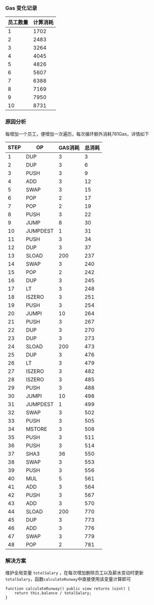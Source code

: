 ### Gas 变化记录


| 员工数量 | 计算消耗 |
| ------- | ------ |
| 1       | 1702   |
| 2       | 2483   |
| 3       | 3264   |
| 4       | 4045   |
| 5       | 4826   |
| 6       | 5607   |
| 7       | 6388   |
| 8       | 7169   |
| 9       | 7950   |
| 10      | 8731   |

### 原因分析
每增加一个员工，便增加一次遍历，每次循环额外消耗781Gas，详情如下

|STEP|OP|GAS消耗|总消耗|
|--|--|-------|----|
1|DUP|3|3|
2|DUP|3|6|
3|PUSH|3|9|
4|ADD|3|12|
5|SWAP|3|15|
6|POP|2|17|
7|POP|2|19|
8|PUSH|3|22|
9|JUMP|8|30|
10|JUMPDEST|1|31|
11|PUSH|3|34|
12|DUP|3|37|
13|SLOAD|200|237|
14|SWAP|3|240|
15|POP|2|242|
16|DUP|3|245|
17|LT|3|248|
18|ISZERO|3|251|
19|PUSH|3|254|
20|JUMPI|10|264|
21|PUSH|3|267|
22|DUP|3|270|
23|DUP|3|273|
24|SLOAD|200|473|
25|DUP|3|476|
26|LT|3|479|
27|ISZERO|3|482|
28|ISZERO|3|485|
29|PUSH|3|488|
30|JUMPI|10|498|
31|JUMPDEST|1|499|
32|SWAP|3|502|
33|PUSH|3|505|
34|MSTORE|3|508|
35|PUSH|3|511|
36|PUSH|3|514|
37|SHA3|36|550|
38|SWAP|3|553|
39|PUSH|3|556|
40|MUL|5|561|
41|ADD|3|564|
42|PUSH|3|567|
43|ADD|3|570|
44|SLOAD|200|770|
45|DUP|3|773|
46|ADD|3|776|
47|SWAP|3|779|
48|POP|2|781|

### 解决方案

维护全局变量 `totalSalary` ，在每次增加删除员工以及薪水变动时更新 `totalSalary`，函数`calculateRunway`中直接使用该变量计算即可

```solidity
function calculateRunway() public view returns (uint) {
	return this.balance / totalSalary;
}
```
